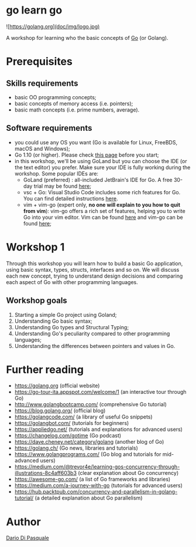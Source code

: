 # go learn go

![https://golang.org](doc/img/logo.jpg)

A workshop for learning who the basic concepts of [Go](https://golang.org/) (or Golang).

# Prerequisites
## Skills requirements
* basic OO programming concepts;
* basic concepts of memory access (i.e. pointers);
* basic math concepts (i.e. prime numbers, average).

## Software requirements
* you could use any OS you want (Go is available for Linux, FreeBDS, macOS and Windows);
* Go 1.10 (or higher). Please check [this page](https://golang.org/doc/install) before you start;
* in this workshop, we'll be using GoLand but you can choose the IDE (or the text editor) you prefer. 
    Make sure your IDE is fully working during the workshop.
    Some popular IDEs are:
    * GoLand (preferred) : all-included JetBrain's IDE for Go. A free 30-day trial may be found [here](https://www.jetbrains.com/go/);
    * vsc + Go: Visual Studio Code includes some rich features for Go. You can find detailed instructions [here](https://code.visualstudio.com/docs/languages/go).
    * vim + vim-go (expert only, **no one will explain to you how to quit from vim**): vim-go offers a rich set of features, 
    helping you to write Go into your vim editor. Vim can be found [here](https://www.vim.org/) and vim-go can be found [here](https://github.com/fatih/vim-go);

# Workshop 1
Through this workshop you will learn how to build a basic Go application, using basic syntax, types, structs, interfaces and so on.
We will discuss each new concept, trying to understand design decisions and comparing each aspect of Go with other
programming languages.

## Workshop goals
1. Starting a simple Go project using Goland;
2. Understanding Go basic syntax;
3. Understanding Go types and Structural Typing;
4. Understanding Go's peculiarity compared to other programming languages;
5. Understanding the differences between pointers and values in Go. 

# Further reading
* https://golang.org    (official website)
* https://go-tour-ita.appspot.com/welcome/1   (an interactive tour through Go)
* http://www.golangbootcamp.com/    (comprehensive Go tutorial)
* https://blog.golang.org/  (official blog)
* https://golangcode.com/   (a library of useful Go snippets)
* https://golangbot.com/    (tutorials for beginners)
* https://appliedgo.net/    (tutorials and explanations for advanced users)
* https://changelog.com/gotime  (Go podcast)
* https://dave.cheney.net/category/golang   (another blog of Go)
* https://golang.ch/    (Go news, libraries and tutorials)
* https://www.golangprograms.com/   (Go blog and tutorials for mid-advanced users)
* https://medium.com/@trevor4e/learning-gos-concurrency-through-illustrations-8c4aff603b3   (clear explanation about Go concurrency)
* https://awesome-go.com/   (a list of Go frameworks and libraries)
* https://medium.com/a-journey-with-go  (tutorials for advanced users)
* https://hub.packtpub.com/concurrency-and-parallelism-in-golang-tutorial/ (a detailed explanation about Go parallelism)

# Author

[Dario Di Pasquale](https://dariodip.github.io)


